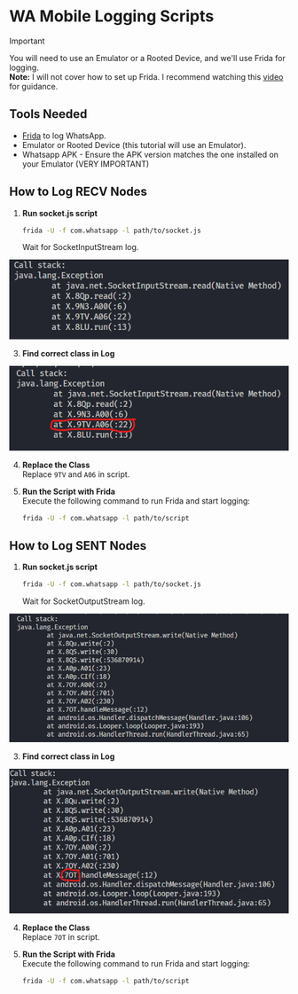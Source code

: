 # WA Mobile Logging Scripts

> [!IMPORTANT]
> You will need to use an Emulator or a Rooted Device, and we'll use Frida for logging.  
> **Note:** I will not cover how to set up Frida. I recommend watching this [video](https://www.youtube.com/watch?v=RXw-4TymR5s) for guidance.

## Tools Needed

- [Frida](https://github.com/frida/frida) to log WhatsApp.
- Emulator or Rooted Device (this tutorial will use an Emulator).
- Whatsapp APK - Ensure the APK version matches the one installed on your Emulator (VERY IMPORTANT)

## How to Log RECV Nodes

1. **Run socket.js script**  

   ```bash
   frida -U -f com.whatsapp -l path/to/socket.js
   ```

   Wait for SocketInputStream log.

![callstack_sent](../assets/callstack_recv.png)

3. **Find correct class in Log**  

![class_sent](../assets/class_recv.png)

4. **Replace the Class**  
   Replace `9TV` and `A06` in script.

6. **Run the Script with Frida**  
   Execute the following command to run Frida and start logging:

   ```bash
   frida -U -f com.whatsapp -l path/to/script
   ```
## How to Log SENT Nodes

1. **Run socket.js script**  

   ```bash
   frida -U -f com.whatsapp -l path/to/socket.js
   ```

   Wait for SocketOutputStream log.

![callstack_sent](../assets/callstack_sent.png)

3. **Find correct class in Log**  

![class_sent](../assets/class_sent.png)

4. **Replace the Class**  
   Replace `7OT` in script.

6. **Run the Script with Frida**  
   Execute the following command to run Frida and start logging:

   ```bash
   frida -U -f com.whatsapp -l path/to/script
   ```
